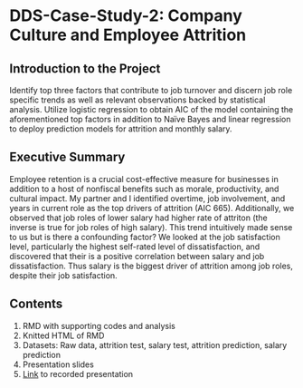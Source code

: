 # DDS-Case-Study-2: Company Culture and Employee Attrition 

## Introduction to the Project
Identify top three factors that contribute to job turnover and discern job role specific trends as well as relevant observations backed by statistical analysis. Utilize logistic regression to obtain AIC of the model containing the aforementioned top factors in addition to Naïve Bayes and linear regression to deploy prediction models for attrition and monthly salary.

## Executive Summary
Employee retention is a crucial cost-effective measure for businesses in addition to a host of nonfiscal benefits such as morale, productivity, and cultural impact. My partner and I identified overtime, job involvement, and years in current role as the top drivers of attrition (AIC 665). Additionally, we observed that job roles of lower salary had higher rate of attriton (the inverse is true for job roles of high salary). This trend intuitively made sense to us but is there a confounding factor? We looked at the job satisfaction level, particularly the highest self-rated level of dissatisfaction, and discovered that their is a positive correlation between salary and job dissatisfaction. Thus salary is the biggest driver of attrition among job roles, despite their job satisfaction.

## Contents
1. RMD with supporting codes and analysis
2. Knitted HTML of RMD
3. Datasets: Raw data, attrition test, salary test, attrition prediction, salary prediction
4. Presentation slides
5. [Link](https://smu.zoom.us/rec/play/lLcUdc0OFK4UYyNQdUjTQwZ4m44ImEN6yuNGP1lSVBxBvVIHbvwARTN4Uo7oUSboE2DWhkqQrEvuSXrG.T2MHFEDdrX5Gn_7a) to recorded presentation
